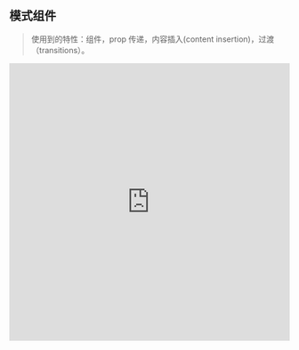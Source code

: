 ##  模式组件
> 使用到的特性：组件，prop 传递，内容插入(content insertion)，过渡（transitions）。

<iframe width="100%" height="500" src="https://jsfiddle.net/yyx990803/mwLbw11k/embedded/result,html,js,css" allowfullscreen="allowfullscreen" frameborder="0"></iframe>